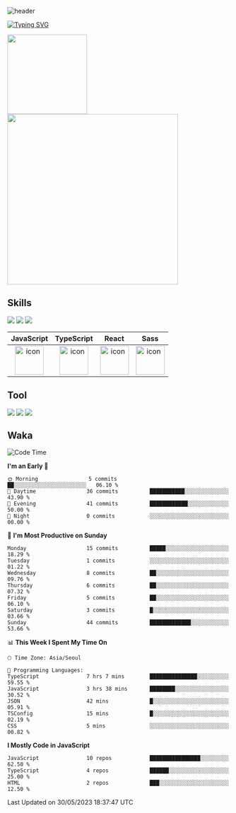 ![header](https://capsule-render.vercel.app/api?type=waving&color=6994CDEE&text=&animation=twinkling&height=80)

[![Typing SVG](https://readme-typing-svg.demolab.com?font=Alkatra&weight=500&size=45&duration=4000&pause=3&color=6994CDEE&center=false&vCenter=false&multiline=true&repeat=true&width=1000&height=100&lines=Welcome+to+Geonoooo's+GitHub!👋)](https://git.io/typing-svg)


   <p display="inline">
    <a href="https://github.com/alchogh">
     <img height="180" src=https://github-readme-stats.vercel.app/api?username=alchogh&theme=vue&show_icons=true" />
     <img width="386" src="https://github-readme-stats.vercel.app/api/top-langs/?username=alchogh&layout=compact&theme=vue" />
    </a>
  </p>

## Skills

<div>
    <img src="https://img.shields.io/badge/html5-E34F26?style=flat&logo=HTML5&logoColor=white"/>
    <img src="https://img.shields.io/badge/css3-1572B6?style=flat&logo=CSS3&logoColor=white"/>
    <img src="https://img.shields.io/badge/styled--components-8D5078?style=flat&logo=styled-components&logoColor=white"/>
  
</div>

|JavaScript|TypeScript|React|Sass|
| :--: | :--: | :--: | :--: |
| <img src="https://techstack-generator.vercel.app/js-icon.svg" alt="icon" width="65" height="65" /> | <img src="https://techstack-generator.vercel.app/ts-icon.svg" alt="icon" width="65" height="65" /> | <img src="https://techstack-generator.vercel.app/react-icon.svg" alt="icon" width="65" height="65" /> | <img src="https://techstack-generator.vercel.app/sass-icon.svg" alt="icon" width="65" height="65" /></div> |


## Tool
<div>
<img src="https://img.shields.io/badge/vsCode-007ACC?style=flat&logo=Visual Studio Code&logoColor=white"/>
<img src="https://img.shields.io/badge/Git-F05032?style=flat&logo=Git&logoColor=white"/> <img src="https://img.shields.io/badge/GitHub-181717?style=flat&logo=GitHub&logoColor=white"/>
</div>


## Waka

  <!--START_SECTION:waka-->
![Code Time](http://img.shields.io/badge/Code%20Time-283%20hrs%2035%20mins-blue)

**I'm an Early 🐤** 

```text
🌞 Morning                5 commits           ██░░░░░░░░░░░░░░░░░░░░░░░   06.10 % 
🌆 Daytime                36 commits          ███████████░░░░░░░░░░░░░░   43.90 % 
🌃 Evening                41 commits          ████████████░░░░░░░░░░░░░   50.00 % 
🌙 Night                  0 commits           ░░░░░░░░░░░░░░░░░░░░░░░░░   00.00 % 
```
📅 **I'm Most Productive on Sunday** 

```text
Monday                   15 commits          █████░░░░░░░░░░░░░░░░░░░░   18.29 % 
Tuesday                  1 commits           ░░░░░░░░░░░░░░░░░░░░░░░░░   01.22 % 
Wednesday                8 commits           ██░░░░░░░░░░░░░░░░░░░░░░░   09.76 % 
Thursday                 6 commits           ██░░░░░░░░░░░░░░░░░░░░░░░   07.32 % 
Friday                   5 commits           ██░░░░░░░░░░░░░░░░░░░░░░░   06.10 % 
Saturday                 3 commits           █░░░░░░░░░░░░░░░░░░░░░░░░   03.66 % 
Sunday                   44 commits          █████████████░░░░░░░░░░░░   53.66 % 
```


📊 **This Week I Spent My Time On** 

```text
🕑︎ Time Zone: Asia/Seoul

💬 Programming Languages: 
TypeScript               7 hrs 7 mins        ███████████████░░░░░░░░░░   59.55 % 
JavaScript               3 hrs 38 mins       ████████░░░░░░░░░░░░░░░░░   30.52 % 
JSON                     42 mins             █░░░░░░░░░░░░░░░░░░░░░░░░   05.91 % 
TSConfig                 15 mins             █░░░░░░░░░░░░░░░░░░░░░░░░   02.19 % 
CSS                      5 mins              ░░░░░░░░░░░░░░░░░░░░░░░░░   00.82 % 
```

**I Mostly Code in JavaScript** 

```text
JavaScript               10 repos            ████████████████░░░░░░░░░   62.50 % 
TypeScript               4 repos             ██████░░░░░░░░░░░░░░░░░░░   25.00 % 
HTML                     2 repos             ███░░░░░░░░░░░░░░░░░░░░░░   12.50 % 
```




 Last Updated on 30/05/2023 18:37:47 UTC
<!--END_SECTION:waka-->





